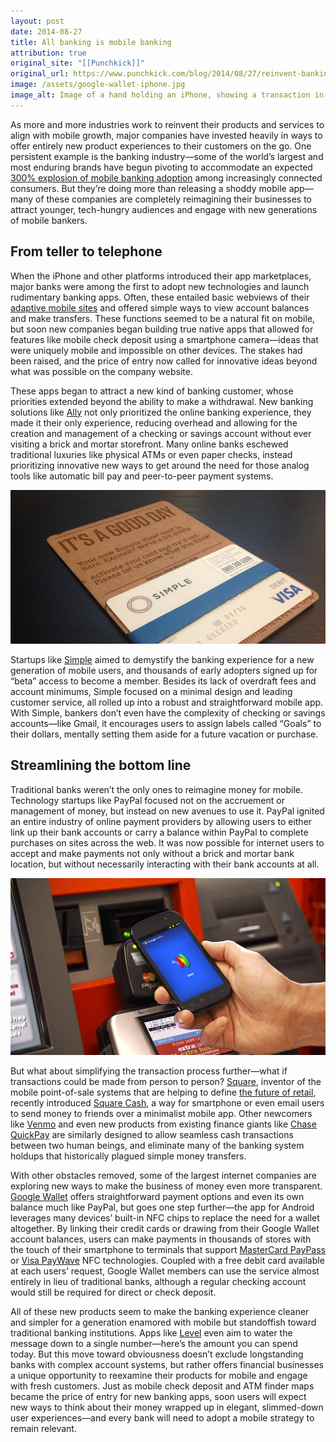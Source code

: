 ```yaml
---
layout: post
date: 2014-08-27
title: All banking is mobile banking
attribution: true
original_site: "[[Punchkick]]"
original_url: https://www.punchkick.com/blog/2014/08/27/reinvent-banking-experience-win-mobile
image: /assets/google-wallet-iphone.jpg
image_alt: Image of a hand holding an iPhone, showing a transaction in the Google Wallet app for transferring money to a friend.
---
```

As more and more industries work to reinvent their products and services to align with mobile growth, major companies have invested heavily in ways to offer entirely new product experiences to their customers on the go. One persistent example is the banking industry—some of the world’s largest and most enduring brands have begun pivoting to accommodate an expected [300% explosion of mobile banking adoption](http://www.americanbanker.com/issues/177_243/mobile-banking-will-grow-300-percent-over-the-next-four-years-aite-1055318-1.html) among increasingly connected consumers. But they’re doing more than releasing a shoddy mobile app—many of these companies are completely reimagining their businesses to attract younger, tech-hungry audiences and engage with new generations of mobile bankers.

## From teller to telephone

When the iPhone and other platforms introduced their app marketplaces, major banks were among the first to adopt new technologies and launch rudimentary banking apps. Often, these entailed basic webviews of their [adaptive mobile sites](http://www.punchkick.com/blog/2014/08/25/what-are-responsive-adaptive-web-design) and offered simple ways to view account balances and make transfers. These functions seemed to be a natural fit on mobile, but soon new companies began building true native apps that allowed for features like mobile check deposit using a smartphone camera—ideas that were uniquely mobile and impossible on other devices. The stakes had been raised, and the price of entry now called for innovative ideas beyond what was possible on the company website.

These apps began to attract a new kind of banking customer, whose priorities extended beyond the ability to make a withdrawal. New banking solutions like [Ally](http://www.ally.com/) not only prioritized the online banking experience, they made it their only experience, reducing overhead and allowing for the creation and management of a checking or savings account without ever visiting a brick and mortar storefront. Many online banks eschewed traditional luxuries like physical ATMs or even paper checks, instead prioritizing innovative new ways to get around the need for those analog tools like automatic bill pay and peer-to-peer payment systems.

![Photograph of a Simple bank debit card package, strapped to a cardboard mailer reading "it's a good day."](/assets/simple-bank.jpg)

Startups like [Simple](https://www.simple.com/) aimed to demystify the banking experience for a new generation of mobile users, and thousands of early adopters signed up for “beta” access to become a member. Besides its lack of overdraft fees and account minimums, Simple focused on a minimal design and leading customer service, all rolled up into a robust and straightforward mobile app. With Simple, bankers don’t even have the complexity of checking or savings accounts—like Gmail, it encourages users to assign labels called “Goals” to their dollars, mentally setting them aside for a future vacation or purchase.

## Streamlining the bottom line

Traditional banks weren’t the only ones to reimagine money for mobile. Technology startups like PayPal focused not on the accruement or management of money, but instead on new avenues to use it. PayPal ignited an entire industry of online payment providers by allowing users to either link up their bank accounts or carry a balance within PayPal to complete purchases on sites across the web. It was now possible for internet users to accept and make payments not only without a brick and mortar bank location, but without necessarily interacting with their bank accounts at all.

![A promotional image of a person using tap-to-pay with an Android handset running Google Wallet in a retail store checkout.](/assets/google-wallet-contactless.jpg)

But what about simplifying the transaction process further—what if transactions could be made from person to person? [Square](http://www.squareup.com), inventor of the mobile point-of-sale systems that are helping to define [the future of retail](http://www.punchkick.com/blog/2014/08/18/what-does-the-retailer-of-the-future-look-like), recently introduced [Square Cash]([https://square.com/cash](https://square.com/cash)), a way for smartphone or even email users to send money to friends over a minimalist mobile app. Other newcomers like [Venmo](https://venmo.com/) and even new products from existing finance giants like [Chase QuickPay](https://www.chase.com/online-banking/quickpay) are similarly designed to allow seamless cash transactions between two human beings, and eliminate many of the banking system holdups that historically plagued simple money transfers.

With other obstacles removed, some of the largest internet companies are exploring new ways to make the business of money even more transparent. [Google Wallet](http://www.google.com/wallet) offers straightforward payment options and even its own balance much like PayPal, but goes one step further—the app for Android leverages many devices’ built-in NFC chips to replace the need for a wallet altogether. By linking their credit cards or drawing from their Google Wallet account balances, users can make payments in thousands of stores with the touch of their smartphone to terminals that support [MasterCard PayPass](http://www.mastercard.us/paypass.html) or [Visa PayWave](http://usa.visa.com/personal/security/card-technology/visa-paywave.jsp) NFC technologies. Coupled with a free debit card available at each users’ request, Google Wallet members can use the service almost entirely in lieu of traditional banks, although a regular checking account would still be required for direct or check deposit.

All of these new products seem to make the banking experience cleaner and simpler for a generation enamored with mobile but standoffish toward traditional banking institutions. Apps like [Level](https://levelmoney.com/) even aim to water the message down to a single number—here’s the amount you can spend today. But this move toward obviousness doesn’t exclude longstanding banks with complex account systems, but rather offers financial businesses a unique opportunity to reexamine their products for mobile and engage with fresh customers. Just as mobile check deposit and ATM finder maps became the price of entry for new banking apps, soon users will expect new ways to think about their money wrapped up in elegant, slimmed-down user experiences—and every bank will need to adopt a mobile strategy to remain relevant.
